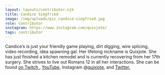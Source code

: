```yaml
---
layout: layouts/contributor.njk
title: Candice Siegfried
image: /img/uploads/pic_candice-siegfried.jpg
role: Contributor
instagram: https://www.instagram.com/quixjote/
tags: contributor
---
```

Candice’s is just your friendly game playing, dirt digging, wire splicing, video recording, idea spawning gal. Her lifelong nickname is Quixjote. She has just finished a kitchen remodel and is currently recovering from her 17th surgery. She strives to live out Romans 12 in all her interactions. She can be found [on Twitch ](https://www.twitch.tv/Quixjote), [](https://www.youtube.com/user/Quixjote/)[YouTube](https://www.youtube.com/user/Quixjote/), Instagram @[quixjote](https://www.instagram.com/quixjote), and [Twitter. ](https://www.twitter.com/quixjote)